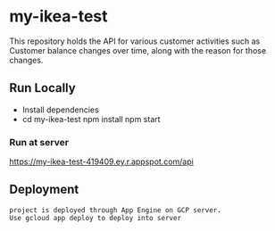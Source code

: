 
# my-ikea-test

This repository holds the API for various customer activities such as Customer balance changes over time, along with the reason for those changes.

## Run Locally
-  Install dependencies
-  cd my-ikea-test
  npm install
 npm start
### Run at server
 https://my-ikea-test-419409.ey.r.appspot.com/api
## Deployment
```
project is deployed through App Engine on GCP server.
Use gcloud app deploy to deploy into server
```

